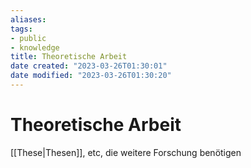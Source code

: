 ```yaml
---
aliases: 
tags: 
- public
- knowledge
title: Theoretische Arbeit
date created: "2023-03-26T01:30:01"
date modified: "2023-03-26T01:30:20"
---
```


# Theoretische Arbeit

[[These|Thesen]], etc, die weitere Forschung benötigen
